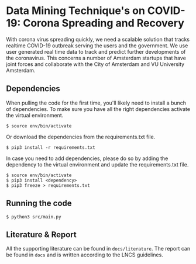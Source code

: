 # Data Mining Technique's on COVID-19: Corona Spreading and Recovery
With corona virus spreading quickly, we need a scalable solution that tracks realtime COVID-19 outbreak serving the users and the government. We use user generated real time data to track and predict further developments of the coronavirus. This concerns a number of Amsterdam startups that have joint forces and collaborate with the City of Amsterdam and VU University Amsterdam.

## Dependencies

When pulling the code for the first time, you'll likely need to install a bunch of dependencies. To make sure you have all the right dependencies activate the virtual environment.
```
$ source env/bin/activate
```
Or download the dependencies from the requirements.txt file.

```
$ pip3 install -r requirements.txt
```

In case you need to add dependencies, please do so by adding the dependency to the virtual environment and update the requirements.txt file.
```
$ source env/bin/activate
$ pip3 install <dependency>
$ pip3 freeze > requirements.txt
```

## Running the code
```
$ python3 src/main.py
```

## Literature & Report
All the supporting literature can be found in `docs/literature`.
The report can be found in `docs` and is written according to the LNCS guidelines.
